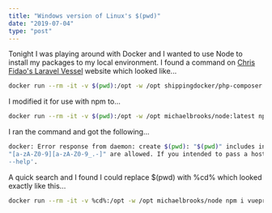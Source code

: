```yaml
---
title: "Windows version of Linux's $(pwd)"
date: "2019-07-04"
type: "post"
---
```


Tonight I was playing around with Docker and I wanted to use Node to install my packages to my local environment. I
found a command on [Chris Fidao's Laravel Vessel](https://vessel.shippingdocker.com/docs/common-issues/#catch22) website
which looked like...

```bash
docker run --rm -it -v $(pwd):/opt -w /opt shippingdocker/php-composer:latest composer create-project laravel/laravel my-app
```

I modified it for use with npm to...

```bash
docker run --rm -it -v $(pwd):/opt -w /opt michaelbrooks/node:latest npm i vuepress
```

I ran the command and got the following...

```bash
docker: Error response from daemon: create $(pwd): "$(pwd)" includes invalid characters for a local volume name, only 
"[a-zA-Z0-9][a-zA-Z0-9_.-]" are allowed. If you intended to pass a host directory, use absolute path. See 'docker run
--help'.
```

A quick search and I found I could replace $(pwd) with %cd% which looked exactly like this...

```bash
docker run --rm -it -v %cd%:/opt -w /opt michaelbrooks/node npm i vuepress
```
